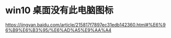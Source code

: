 # win10 桌面没有此电脑图标

https://jingyan.baidu.com/article/215817f7897ec31edb142360.html#%E6%96%B9%E6%B3%95/%E6%AD%A5%E9%AA%A4
